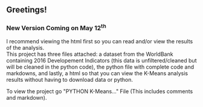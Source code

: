 ## Greetings! <br>
### New Version Coming on May 12<sup>th</sup> <br>

I recommend viewing the html first so you can read and/or view the results of the analysis.<br>
This project has three files attached: a dataset from the WorldBank containing 2016 Developement Indicators (this data is unfiltered/cleaned but will be cleaned in the python code), the python file with complete code and markdowns, and lastly, a html so that you can view the K-Means analysis results without having to download data or python. <br>

To view the project go "PYTHON K-Means..." File (This includes comments and markdown).
